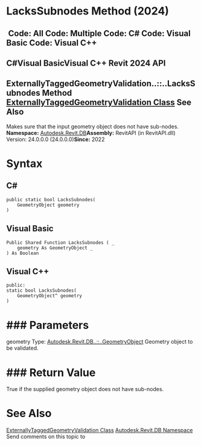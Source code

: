 # LacksSubnodes Method (2024)

﻿
 Code: All Code: Multiple Code: C# Code: Visual Basic Code: Visual C++   
---  
C#Visual BasicVisual C++
Revit 2024 API  
---  
ExternallyTaggedGeometryValidation..::..LacksSubnodes Method   
[ExternallyTaggedGeometryValidation Class](3d89cbdb-0653-7820-5b94-e1fd8b6bf144.md "ExternallyTaggedGeometryValidation Class") See Also  
---  
Makes sure that the input geometry object does not have sub-nodes. 
**Namespace:** [Autodesk.Revit.DB](87546ba7-461b-c646-cbb1-2cb8f5bff8b2.md "Autodesk.Revit.DB Namespace")**Assembly:** RevitAPI (in RevitAPI.dll) Version: 24.0.0.0 (24.0.0.0)**Since:** 2022 
# Syntax
C#  
---  
```text
public static bool LacksSubnodes(
	GeometryObject geometry
)
```
  
Visual Basic  
---  
```text
Public Shared Function LacksSubnodes ( _
	geometry As GeometryObject _
) As Boolean
```
  
Visual C++  
---  
```text
public:
static bool LacksSubnodes(
	GeometryObject^ geometry
)
```
  
# ### Parameters
geometry
    Type: [Autodesk.Revit.DB..::..GeometryObject](e0f15010-0e19-6216-e2f0-ab7978145daa.md "GeometryObject Class") Geometry object to be validated. 
# ### Return Value
True if the supplied geometry object does not have sub-nodes. 
# See Also
[ExternallyTaggedGeometryValidation Class](3d89cbdb-0653-7820-5b94-e1fd8b6bf144.md "ExternallyTaggedGeometryValidation Class")
[Autodesk.Revit.DB Namespace](87546ba7-461b-c646-cbb1-2cb8f5bff8b2.md "Autodesk.Revit.DB Namespace")
Send comments on this topic to 